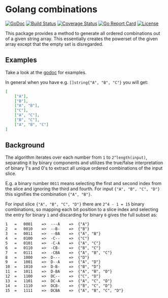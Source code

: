 # Golang combinations

[![GoDoc](https://godoc.org/github.com/mxschmitt/golang-combinations?status.svg)](https://godoc.org/github.com/mxschmitt/golang-combinations)
[![Build Status](https://travis-ci.com/mxschmitt/golang-combinations.svg?branch=master)](https://travis-ci.com/mxschmitt/golang-combinations)
[![Coverage Status](https://coveralls.io/repos/github/mxschmitt/golang-combinations/badge.svg?branch=master)](https://coveralls.io/github/mxschmitt/golang-combinations?branch=master)
[![Go Report Card](https://goreportcard.com/badge/github.com/mxschmitt/golang-combinations)](https://goreportcard.com/report/github.com/mxschmitt/golang-combinations)
[![License](https://img.shields.io/badge/License-MIT-blue.svg)](https://opensource.org/licenses/MIT)

This package provides a method to generate all ordered combinations out of a given string array.
This essentially creates the powerset of the given array except that the empty set is disregarded.

## Examples

Take a look at the [godoc](https://godoc.org/github.com/mxschmitt/golang-combinations/#pkg-examples) for examples.

In general when you have e.g. `[]string{"A", "B", "C"}` you will get:

```json
[
    ["A"],
    ["B"],
    ["A", "B"],
    ["C"],
    ["A", "C"],
    ["B", "C"],
    ["A", "B", "C"]
]
```

## Background

The algorithm iterates over each number from `1` to `2^length(input)`, separating it by binary components and utilizes the true/false interpretation of binary 1's and 0's to extract all unique ordered combinations of the input slice.

E.g. a binary number `0011` means selecting the first and second index from the slice and ignoring the third and fourth. For input `{"A", "B", "C", "D"}` this signifies the combination `{"A", "B"}`.

For input slice `{"A", "B", "C", "D"}` there are `2^4 - 1 = 15` binary combinations, so mapping each bit position to a slice index and selecting the entry for binary `1` and discarding for binary `0` gives the full subset as:

```txt
1	=	0001	=>	---A	=>	{"A"}
2	=	0010	=>	--B-	=>	{"B"}
3	=	0011	=>	--BA	=>	{"A", "B"}
4	=	0100	=>	-C--	=>	{"C"}
5	=	0101	=>	-C-A	=>	{"A", "C"}
6	=	0110	=>	-CB-	=>	{"B", "C"}
7	=	0111	=>	-CBA	=>	{"A", "B", "C"}
8	=	1000	=>	D---	=>	{"D"}
9	=	1001	=>	D--A	=>	{"A", "D"}
10	=	1010	=>	D-B-	=>	{"B", "D"}
11	=	1011	=>	D-BA	=>	{"A", "B", "D"}
12	=	1100	=>	DC--	=>	{"C", "D"}
13	=	1101	=>	DC-A	=>	{"A", "C", "D"}
14	=	1110	=>	DCB-	=>	{"B", "C", "D"}
15	=	1111	=>	DCBA	=>	{"A", "B", "C", "D"}
```
